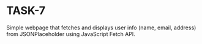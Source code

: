 # TASK-7
Simple webpage that fetches and displays user info (name, email, address) from JSONPlaceholder
 using JavaScript Fetch API.
